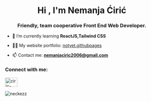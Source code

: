 <h1 align="center">Hi , I'm Nemanja Ćirić</h1>
<h3 align="center">Friendly, team cooperative Front End Web Developer.</h3>

- 🌱 I’m currently learning **ReactJS,Tailwind CSS**

- 👨‍💻 My website portfolio: [notyet.githubpages](notyet.githubpages)

- 📫 Contact me: **nemanjaciric2006@gmail.com**

<h3 align="left">Connect with me:</h3>
<p align="left">
<a href="https://linkedin.com/in/ciric-dev" target="blank"><img align="center" src="https://cdn.jsdelivr.net/gh/devicons/devicon/icons/linkedin/linkedin-original.svg" alt="ciric-dev" height="30" width="40" />
  </a>
</p>
<p><img align="center" src="https://github-readme-stats.vercel.app/api/top-langs?username=neckezz&show_icons=true&locale=en&layout=compact" alt="neckezz" /></p>
